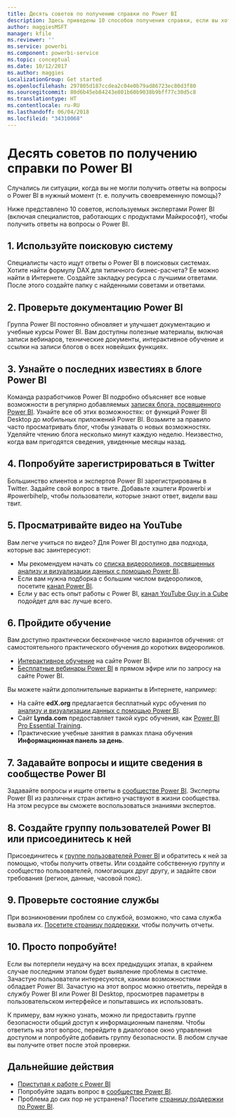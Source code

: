 ```yaml
---
title: Десять советов по получению справки по Power BI
description: Здесь приведены 10 способов получения справки, если вы хотите узнать о работе Power BI.
author: maggiesMSFT
manager: kfile
ms.reviewer: ''
ms.service: powerbi
ms.component: powerbi-service
ms.topic: conceptual
ms.date: 10/12/2017
ms.author: maggies
LocalizationGroup: Get started
ms.openlocfilehash: 297805d187ccdea2c04e0b79ad86723ec80d3f80
ms.sourcegitcommit: 80d6b45eb84243e801b60b9038b9bff77c30d5c8
ms.translationtype: HT
ms.contentlocale: ru-RU
ms.lasthandoff: 06/04/2018
ms.locfileid: "34310068"
---
```

# <a name="10-tips-for-getting-help-with-your-power-bi-questions"></a>Десять советов по получению справки по Power BI
Случались ли ситуации, когда вы не могли получить ответы на вопросы о Power BI в нужный момент (т. е. получить своевременную помощь)? 

Ниже представлено 10 советов, используемых экспертами Power BI (включая специалистов, работающих с продуктами Майкрософт), чтобы получить ответы на вопросы о Power BI.

## <a name="1-use-a-search-engine"></a>1. Используйте поисковую систему
Специалисты часто ищут ответы о Power BI в поисковых системах. Хотите найти формулу DAX для типичного бизнес-расчета? Ее можно найти в Интернете. Создайте закладку ресурса с лучшими ответами. После этого создайте папку с найденными советами и ответами.


## <a name="2-check-the-power-bi-documentation"></a>2. Проверьте документацию Power BI
Группа Power BI постоянно обновляет и улучшает документацию и учебные курсы Power BI. Вам доступны полезные материалы, включая записи вебинаров, технические документы, интерактивное обучение и ссылки на записи блогов о всех новейших функциях.

## <a name="3-read-the-power-bi-blog-for-the-latest-news"></a>3. Узнайте о последних известиях в блоге Power BI
Команда разработчиков Power BI подробно объясняет все новые возможности в регулярно добавляемых [записях блога, посвященного Power BI](https://powerbi.microsoft.com/blog/). Узнайте все об этих возможностях: от функций Power BI Desktop до мобильных приложений Power BI. Возьмите за правило часто просматривать блог, чтобы узнавать о новых возможностях. Уделяйте чтению блога несколько минут каждую неделю. Неизвестно, когда вам пригодятся сведения, увиденные месяцы назад.

## <a name="4-try-twitter"></a>4. Попробуйте зарегистрироваться в Twitter
Большинство клиентов и экспертов Power BI зарегистрированы в Twitter. Задайте свой вопрос в твите. Добавьте хэштеги #powerbi и #powerbihelp, чтобы пользователи, которые знают ответ, видели ваш твит.

## <a name="5-watch-videos-on-youtube"></a>5. Просматривайте видео на YouTube
Вам легче учиться по видео? Для Power BI доступно два подхода, которые вас заинтересуют:

* Мы рекомендуем начать со [списка видеороликов, посвященных анализу и визуализации данных с помощью Power BI](https://www.youtube.com/playlist?list=PL1N57mwBHtN0JFoKSR0n-tBkUJHeMP2cP).
* Если вам нужна подборка с большим числом видеороликов, посетите [канал Power BI](https://www.youtube.com/user/mspowerbi/videos).
* Если у вас есть опыт работы с Power BI, [канал YouTube Guy in a Cube](https://www.youtube.com/channel/UCFp1vaKzpfvoGai0vE5VJ0w) подойдет для вас лучше всего.

## <a name="6-attend-training"></a>6. Пройдите обучение
Вам доступно практически бесконечное число вариантов обучения: от самостоятельного практического обучения до коротких видеороликов.

* [Интерактивное обучение](guided-learning/gettingstarted.yml?tutorial-step=1) на сайте Power BI.
* [Бесплатные вебинары Power BI](webinars.md) в прямом эфире или по запросу на сайте Power BI.

Вы можете найти дополнительные варианты в Интернете, например:

* На сайте **edX.org** предлагается бесплатный курс обучения по [анализу и визуализации данных с помощью Power BI](https://www.edx.org/course/analyzing-visualizing-data-power-bi-microsoft-dat207x-4).
* Сайт **Lynda.com** предоставляет такой курс обучения, как [Power BI Pro Essential Training](https://www.lynda.com/Power-BI-tutorials/Power-BI-Pro-Essential-Training/485820-2.html).
* Практические учебные занятия в рамках плана обучения **Информационная панель за день**.

## <a name="7-ask-or-search-in-the-power-bi-community"></a>7. Задавайте вопросы и ищите сведения в сообществе Power BI
Задавайте вопросы и ищите ответы в [сообществе Power BI](http://community.powerbi.com). Эксперты Power BI из различных стран активно участвуют в жизни сообщества. На этом ресурсе вы сможете воспользоваться знаниями экспертов.

## <a name="8-join-or-create-a-power-bi-user-group"></a>8. Создайте группу пользователей Power BI или присоединитесь к ней
Присоединитесь к [группе пользователей Power BI](https://community.powerbi.com/t5/Power-BI-User-Groups/ct-p/Groups) и обратитесь к ней за помощью, чтобы получить ответы. Или создайте собственную группу и сообщество пользователей, помогающих друг другу, и задайте свои требования (регион, данные, часовой пояс).

## <a name="9-check-the-service-status"></a>9. Проверьте состояние службы
При возникновении проблем со службой, возможно, что сама служба вызвала их. [Посетите страницу поддержки](https://powerbi.microsoft.com/support/), чтобы получить отчеты.

## <a name="10-just-try-it"></a>10. Просто попробуйте!
Если вы потерпели неудачу на всех предыдущих этапах, в крайнем случае последним этапом будет выявление проблемы в системе. Зачастую пользователи интересуются, какими возможностями обладает Power BI. Зачастую на этот вопрос можно ответить, перейдя в службу Power BI или Power BI Desktop, просмотрев параметры в пользовательском интерфейсе и попытавшись их использовать.

К примеру, вам нужно узнать, можно ли предоставить группе безопасности общий доступ к информационным панелям. Чтобы ответить на этот вопрос, перейдите в диалоговое окно управления доступом и попробуйте добавить группу безопасности. В любом случае вы получите ответ после этой проверки.

## <a name="next-steps"></a>Дальнейшие действия
* [Приступая к работе с Power BI](service-get-started.md)
* Попробуйте задать вопрос в [сообществе Power BI](http://community.powerbi.com/).
* Проблема до сих пор не устранена? Посетите [страницу поддержки по Power BI](https://powerbi.microsoft.com/support/).
